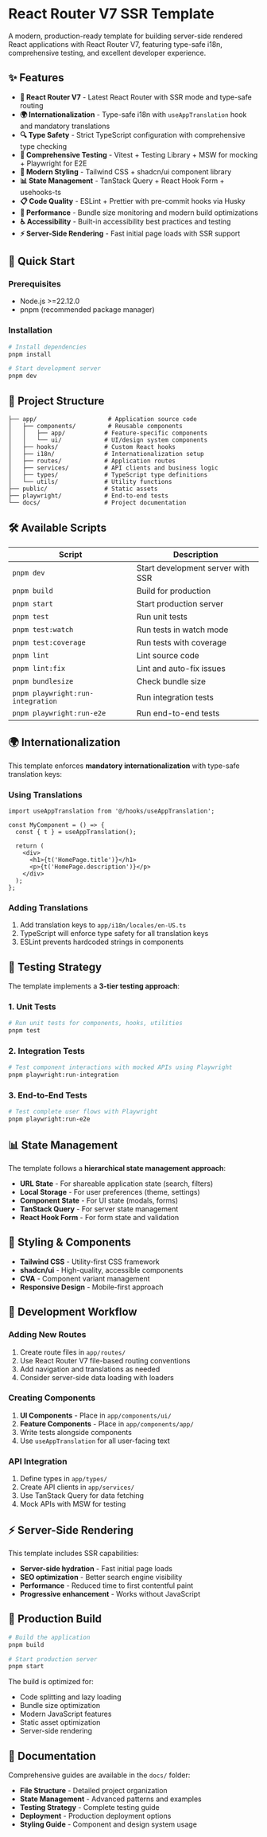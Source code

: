 # React Router V7 SSR Template

A modern, production-ready template for building server-side rendered React applications with React Router V7, featuring type-safe i18n, comprehensive testing, and excellent developer experience.

## ✨ Features

- **🔄 React Router V7** - Latest React Router with SSR mode and type-safe routing
- **🌍 Internationalization** - Type-safe i18n with `useAppTranslation` hook and mandatory translations
- **🔍 Type Safety** - Strict TypeScript configuration with comprehensive type checking
- **🧪 Comprehensive Testing** - Vitest + Testing Library + MSW for mocking + Playwright for E2E
- **🎨 Modern Styling** - Tailwind CSS + shadcn/ui component library
- **📊 State Management** - TanStack Query + React Hook Form + usehooks-ts
- **📋 Code Quality** - ESLint + Prettier with pre-commit hooks via Husky
- **🚀 Performance** - Bundle size monitoring and modern build optimizations
- **♿ Accessibility** - Built-in accessibility best practices and testing
- **⚡ Server-Side Rendering** - Fast initial page loads with SSR support

## 🚀 Quick Start

### Prerequisites

- Node.js >=22.12.0
- pnpm (recommended package manager)

### Installation

```bash
# Install dependencies
pnpm install

# Start development server
pnpm dev
```

## 📂 Project Structure

```
├── app/                    # Application source code
│   ├── components/         # Reusable components
│   │   ├── app/           # Feature-specific components
│   │   └── ui/            # UI/design system components
│   ├── hooks/             # Custom React hooks
│   ├── i18n/              # Internationalization setup
│   ├── routes/            # Application routes
│   ├── services/          # API clients and business logic
│   ├── types/             # TypeScript type definitions
│   └── utils/             # Utility functions
├── public/                # Static assets
├── playwright/            # End-to-end tests
└── docs/                  # Project documentation
```

## 🛠️ Available Scripts

| Script | Description |
|--------|-------------|
| `pnpm dev` | Start development server with SSR |
| `pnpm build` | Build for production |
| `pnpm start` | Start production server |
| `pnpm test` | Run unit tests |
| `pnpm test:watch` | Run tests in watch mode |
| `pnpm test:coverage` | Run tests with coverage |
| `pnpm lint` | Lint source code |
| `pnpm lint:fix` | Lint and auto-fix issues |
| `pnpm bundlesize` | Check bundle size |
| `pnpm playwright:run-integration` | Run integration tests |
| `pnpm playwright:run-e2e` | Run end-to-end tests |

## 🌍 Internationalization

This template enforces **mandatory internationalization** with type-safe translation keys:

### Using Translations

```tsx
import useAppTranslation from '@/hooks/useAppTranslation';

const MyComponent = () => {
  const { t } = useAppTranslation();

  return (
    <div>
      <h1>{t('HomePage.title')}</h1>
      <p>{t('HomePage.description')}</p>
    </div>
  );
};
```

### Adding Translations

1. Add translation keys to `app/i18n/locales/en-US.ts`
2. TypeScript will enforce type safety for all translation keys
3. ESLint prevents hardcoded strings in components

## 🧪 Testing Strategy

The template implements a **3-tier testing approach**:

### 1. Unit Tests
```bash
# Run unit tests for components, hooks, utilities
pnpm test
```

### 2. Integration Tests
```bash
# Test component interactions with mocked APIs using Playwright
pnpm playwright:run-integration
```

### 3. End-to-End Tests
```bash
# Test complete user flows with Playwright
pnpm playwright:run-e2e
```

## 📊 State Management

The template follows a **hierarchical state management approach**:

- **URL State** - For shareable application state (search, filters)
- **Local Storage** - For user preferences (theme, settings)
- **Component State** - For UI state (modals, forms)
- **TanStack Query** - For server state management
- **React Hook Form** - For form state and validation

## 🎨 Styling & Components

- **Tailwind CSS** - Utility-first CSS framework
- **shadcn/ui** - High-quality, accessible components
- **CVA** - Component variant management
- **Responsive Design** - Mobile-first approach

## 🔧 Development Workflow

### Adding New Routes

1. Create route files in `app/routes/`
2. Use React Router V7 file-based routing conventions
3. Add navigation and translations as needed
4. Consider server-side data loading with loaders

### Creating Components

1. **UI Components** - Place in `app/components/ui/`
2. **Feature Components** - Place in `app/components/app/`
3. Write tests alongside components
4. Use `useAppTranslation` for all user-facing text

### API Integration

1. Define types in `app/types/`
2. Create API clients in `app/services/`
3. Use TanStack Query for data fetching
4. Mock APIs with MSW for testing

## ⚡ Server-Side Rendering

This template includes SSR capabilities:

- **Server-side hydration** - Fast initial page loads
- **SEO optimization** - Better search engine visibility
- **Performance** - Reduced time to first contentful paint
- **Progressive enhancement** - Works without JavaScript

## 🚀 Production Build

```bash
# Build the application
pnpm build

# Start production server
pnpm start
```

The build is optimized for:
- Code splitting and lazy loading
- Bundle size optimization
- Modern JavaScript features
- Static asset optimization
- Server-side rendering

## 📖 Documentation

Comprehensive guides are available in the `docs/` folder:

- **File Structure** - Detailed project organization
- **State Management** - Advanced patterns and examples
- **Testing Strategy** - Complete testing guide
- **Deployment** - Production deployment options
- **Styling Guide** - Component and design system usage
